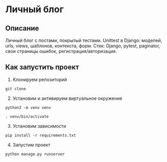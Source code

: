# Личный блог

## Описание
Личный блог с постами, покрытый тестами.
Unittest в Django: моделей, urls, views, шаблонов, контекста, форм.
Стек: Django, pytest, paginator, свои страницы ошибок, регистрация/авторизация.


## Как запустить проект

1. Kлонируем репозиторий
```
git clone 
```

2. Установим и активируем виртуальное окружение
```
python3 -m venv venv
```
```
. venv/bin/activate
```

3. Установим зависимости
```
pip install -r requirements.txt
```

4. Запустим проект
```
python manage.py runserver
```
